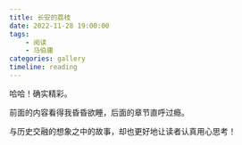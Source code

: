 ```yaml
---
title: 长安的荔枝
date: 2022-11-28 19:00:00
tags:
    - 阅读
    - 马伯庸
categories: gallery
timeline: reading
---
```


哈哈！确实精彩。

前面的内容看得我昏昏欲睡，后面的章节直呼过瘾。

与历史交融的想象之中的故事，却也更好地让读者认真用心思考！
